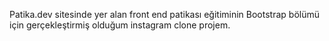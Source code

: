 Patika.dev sitesinde yer alan front end patikası eğitiminin Bootstrap bölümü için gerçekleştirmiş olduğum instagram clone projem.
